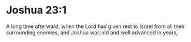 # Joshua 23:1

A long time afterward, when the Lord had given rest to Israel from all their surrounding enemies, and Joshua was old and well advanced in years,
